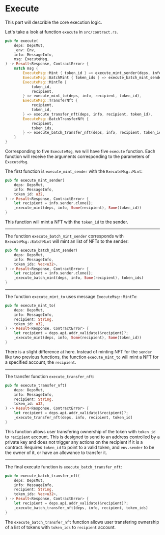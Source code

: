 # Execute
This part will describle the core execution logic.

Let's take a look at function `execute` in `src/contract.rs`.
```rust
pub fn execute(
    deps: DepsMut,
    _env: Env,
    info: MessageInfo,
    msg: ExecuteMsg,
) -> Result<Response, ContractError> {
    match msg {
        ExecuteMsg::Mint { token_id } => execute_mint_sender(deps, info, token_id),
        ExecuteMsg::BatchMint { token_ids } => execute_batch_mint_sender(deps, info, token_ids),
        ExecuteMsg::MintTo {
            token_id,
            recipient,
        } => execute_mint_to(deps, info, recipient, token_id),
        ExecuteMsg::TransferNft {
            recipient,
            token_id,
        } => execute_transfer_nft(deps, info, recipient, token_id),
        ExecuteMsg::BatchTransferNft {
            recipient,
            token_ids,
        } => execute_batch_transfer_nft(deps, info, recipient, token_ids),
    }
}
```

Corresponding to five `ExecuteMsg`, we will have five `execute` function. Each function will receive the arguments corresponding to the parameters of `ExecuteMsg`.

The first function is `execute_mint_sender` with the `ExecuteMsg::Mint`:
```rust
pub fn execute_mint_sender(
    deps: DepsMut,
    info: MessageInfo,
    token_id: u32,
) -> Result<Response, ContractError> {
    let recipient = info.sender.clone();
    _execute_mint(deps, info, Some(recipient), Some(token_id))
}
```
This function will mint a NFT with the `token_id` to the sender.

------------------

The function `execute_batch_mint_sender` corresponds with `ExecuteMsg::BatchMint` will mint an list of NFTs to the sender:
```rust
pub fn execute_batch_mint_sender(
    deps: DepsMut,
    info: MessageInfo,
    token_ids: Vec<u32>,
) -> Result<Response, ContractError> {
    let recipient = info.sender.clone();
    _execute_batch_mint(deps, info, Some(recipient), token_ids)
}
```

------------------

The function `execute_mint_to` uses message `ExecuteMsg::MintTo`:
```rust
pub fn execute_mint_to(
    deps: DepsMut,
    info: MessageInfo,
    recipient: String,
    token_id: u32,
) -> Result<Response, ContractError> {
    let recipient = deps.api.addr_validate(&recipient)?;
    _execute_mint(deps, info, Some(recipient), Some(token_id))
}
```
There is a slight difference at here. Instead of minting NFT for the `sender` like two previous functions, the function `execute_mint_to` will mint a NFT for a specified account, the `recipient`.

------------------

The transfer function `execute_transfer_nft`:
```rust
pub fn execute_transfer_nft(
    deps: DepsMut,
    info: MessageInfo,
    recipient: String,
    token_id: u32,
) -> Result<Response, ContractError> {
    let recipient = deps.api.addr_validate(&recipient)?;
    _execute_transfer_nft(deps, info, recipient, token_id)
}
```
This function allows user transfering ownership of the token with `token_id` to `recipient` account. This is designed to send to an address controlled by a private key and does not trigger any actions on the recipient if it is a contract. Requires `token_id` to point to a valid token, and `env.sender` to be the owner of it, or have an allowance to transfer it.

------------------

The final execute function is `execute_batch_transfer_nft`:
```rust
pub fn execute_batch_transfer_nft(
    deps: DepsMut,
    info: MessageInfo,
    recipient: String,
    token_ids: Vec<u32>,
) -> Result<Response, ContractError> {
    let recipient = deps.api.addr_validate(&recipient)?;
    _execute_batch_transfer_nft(deps, info, recipient, token_ids)
}
```
The `execute_batch_transfer_nft` function allows user transfering ownership of a list of tokens with `token_ids` to `recipient` account.
